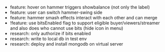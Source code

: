 -   feature: hover on hammer triggers showbalance (not only the label)
-   feature: user can switch hammer-swing side
-   feature: hammer smash effects interact with each other and can merge
-   !feature: use bitsEnabled flag to support eligible buyer/viewers/streamer and also does who cannot use bits (hide icon in menu)
-   research: only authorize if bits enabled
-   research: write to local db in test env
-   research: deploy and install mongodb on virtual server
